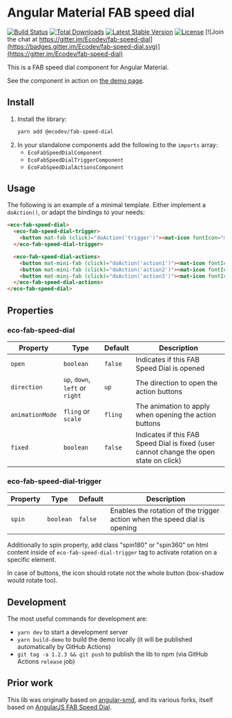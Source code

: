# Angular Material FAB speed dial

[![Build Status](https://github.com/Ecodev/fab-speed-dial/workflows/main/badge.svg)](https://github.com/Ecodev/fab-speed-dial/actions)
[![Total Downloads](https://img.shields.io/npm/dt/@ecodev/fab-speed-dial.svg)](https://www.npmjs.com/package/@ecodev/fab-speed-dial)
[![Latest Stable Version](https://img.shields.io/npm/v/@ecodev/fab-speed-dial.svg)](https://www.npmjs.com/package/@ecodev/fab-speed-dial)
[![License](https://img.shields.io/npm/l/@ecodev/fab-speed-dial.svg)](https://www.npmjs.com/package/@ecodev/fab-speed-dial)
[![Join the chat at https://gitter.im/Ecodev/fab-speed-dial](https://badges.gitter.im/Ecodev/fab-speed-dial.svg)](https://gitter.im/Ecodev/fab-speed-dial)

This is a FAB speed dial component for Angular Material.

See the component in action on [the demo page](https://ecodev.github.io/fab-speed-dial).

## Install

1. Install the library:
   ```bash
   yarn add @ecodev/fab-speed-dial
   ```
2. In your standalone components add the following to the `imports` array:
   - `EcoFabSpeedDialComponent`
   - `EcoFabSpeedDialTriggerComponent`
   - `EcoFabSpeedDialActionsComponent`

## Usage

The following is an example of a minimal template. Either implement a `doAction()`,
or adapt the bindings to your needs:

```html
<eco-fab-speed-dial>
  <eco-fab-speed-dial-trigger>
    <button mat-fab (click)="doAction('trigger')"><mat-icon fontIcon="menu"></mat-icon></button>
  </eco-fab-speed-dial-trigger>

  <eco-fab-speed-dial-actions>
    <button mat-mini-fab (click)="doAction('action1')"><mat-icon fontIcon="add"></mat-icon></button>
    <button mat-mini-fab (click)="doAction('action2')"><mat-icon fontIcon="edit"></mat-icon></button>
    <button mat-mini-fab (click)="doAction('action3')"><mat-icon fontIcon="search"></mat-icon></button>
  </eco-fab-speed-dial-actions>
</eco-fab-speed-dial>
```

## Properties

### eco-fab-speed-dial

| Property        | Type                            | Default | Description                                                                            |
| --------------- | ------------------------------- | ------- | -------------------------------------------------------------------------------------- |
| `open`          | `boolean`                       | `false` | Indicates if this FAB Speed Dial is opened                                             |
| `direction`     | `up`, `down`, `left` or `right` | `up`    | The direction to open the action buttons                                               |
| `animationMode` | `fling` or `scale`              | `fling` | The animation to apply when opening the action buttons                                 |
| `fixed`         | `boolean`                       | `false` | Indicates if this FAB Speed Dial is fixed (user cannot change the open state on click) |

### eco-fab-speed-dial-trigger

| Property | Type      | Default | Description                                                               |
| -------- | --------- | ------- | ------------------------------------------------------------------------- |
| `spin`   | `boolean` | `false` | Enables the rotation of the trigger action when the speed dial is opening |

Additionally to spin property, add class "spin180" or "spin360" on html content inside of `eco-fab-speed-dial-trigger` tag to activate rotation on a specific element.

In case of buttons, the icon should rotate not the whole button (box-shadow would rotate too).

## Development

The most useful commands for development are:

- `yarn dev` to start a development server
- `yarn build-demo` to build the demo locally (it will be published automatically by GitHub Actions)
- `git tag -a 1.2.3 && git push` to publish the lib to npm (via GitHub Actions `release` job)

## Prior work

This lib was originally based on [angular-smd](https://github.com/jefersonestevo/angular-smd),
and its various forks, itself based on
[AngularJS FAB Speed Dial](https://material.angularjs.org/latest/demo/fabSpeedDial).
